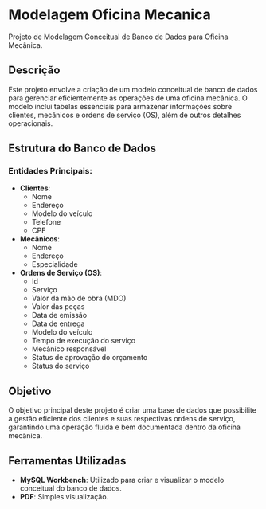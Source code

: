 # Modelagem Oficina Mecanica
Projeto de Modelagem Conceitual de Banco de Dados para Oficina Mecânica.

## Descrição
Este projeto envolve a criação de um modelo conceitual de banco de dados para gerenciar eficientemente as operações de uma oficina mecânica. O modelo inclui tabelas essenciais para armazenar informações sobre clientes, mecânicos e ordens de serviço (OS), além de outros detalhes operacionais.

## Estrutura do Banco de Dados
### Entidades Principais:
- **Clientes**:
  - Nome
  - Endereço
  - Modelo do veículo
  - Telefone
  - CPF
- **Mecânicos**:
  - Nome
  - Endereço
  - Especialidade
- **Ordens de Serviço (OS)**:
  - Id
  - Serviço
  - Valor da mão de obra (MDO)
  - Valor das peças
  - Data de emissão
  - Data de entrega
  - Modelo do veículo
  - Tempo de execução do serviço
  - Mecânico responsável
  - Status de aprovação do orçamento
  - Status do serviço

## Objetivo
O objetivo principal deste projeto é criar uma base de dados que possibilite a gestão eficiente dos clientes e suas respectivas ordens de serviço, garantindo uma operação fluida e bem documentada dentro da oficina mecânica.

## Ferramentas Utilizadas
- **MySQL Workbench**: Utilizado para criar e visualizar o modelo conceitual do banco de dados.
- **PDF**: Simples visualização.
